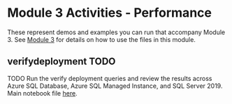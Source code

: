# Module 3 Activities - Performance

These represent demos and examples you can run that accompany Module 3. See [Module 3](../03-Performance.md) for details on how to use the files in this module.

## verifydeployment TODO

TODO Run the verify deployment queries and review the results across Azure SQL Database, Azure SQL Managed Instance, and SQL Server 2019. Main notebook file [here](./verifydeployment/VerifyDeployment.ipynb).